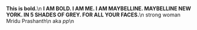 **This is bold.**\n
**I AM BOLD. I AM ME. I AM MAYBELLINE. MAYBELLINE NEW YORK. IN 5 SHADES OF GREY. FOR ALL YOUR FACES.**\n
strong woman Mridu Prashanth\n
aka _pp_\n

